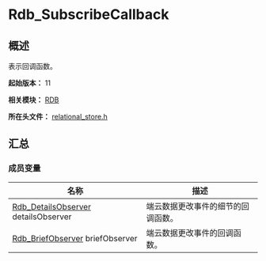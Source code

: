 # Rdb_SubscribeCallback

## 概述

表示回调函数。

**起始版本：** 11

**相关模块：** [RDB](capi-rdb.md)

**所在头文件：** [relational_store.h](capi-relational-store-h.md)

## 汇总

### 成员变量

| 名称                                                         | 描述                               |
| ------------------------------------------------------------ | ---------------------------------- |
| [Rdb_DetailsObserver](capi-relational-store-h.md#rdb_detailsobserver) detailsObserver | 端云数据更改事件的细节的回调函数。 |
| [Rdb_BriefObserver](capi-relational-store-h.md#rdb_briefobserver) briefObserver | 端云数据更改事件的回调函数。       |

